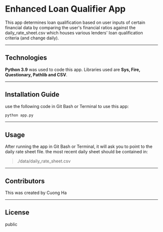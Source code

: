 # Enhanced Loan Qualifier App

This app determines loan qualification based on user inputs of certain financial data by comparing the user's financial ratios against the daily_rate_sheet.csv which houses various lenders' loan qualification criteria (and change daily).

---

## Technologies

**Python 3.9** was used to code this app.  Libraries used are **Sys, Fire, Questionary, Pathlib and CSV**.

---

## Installation Guide

use the following code in Git Bash or Terminal to use this app:

```python
python app.py
```

---

## Usage

After running the app in Git Bash or Terminal, it will ask you to point to the daily rate sheet file.  the most recent daily sheet should be contained in:

>./data/daily_rate_sheet.csv

---

## Contributors

This was created by Cuong Ha

---

## License

public
